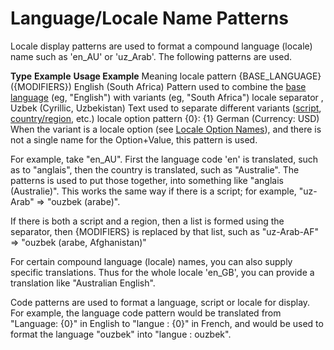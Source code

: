 # Language/Locale Name Patterns

Locale display patterns are used to format a compound language (locale) name
such as 'en_AU' or 'uz_Arab'. The following patterns are used.

**Type** **Example** **Usage Example** Meaning locale pattern {BASE_LANGUAGE}
({MODIFIERS}) English (South Africa) Pattern used to combine the [base
language](language-names/index.md) (eg, "English") with variants (eg, "South
Africa") locale separator , Uzbek (Cyrillic, Uzbekistan) Text used to separate
different variants ([script](script-names.md),
[country/region](country-names.md), etc.) locale option pattern {0}: {1} German
(Currency: USD)
When the variant is a locale option (see [Locale Option Names](key-names.md)),
and there is not a single name for the Option+Value, this pattern is used.

For example, take "en_AU". First the language code 'en' is translated, such as
to "anglais", then the country is translated, such as "Australie". The patterns
is used to put those together, into something like "anglais (Australie)". This
works the same way if there is a script; for example, "uz-Arab" => "ouzbek
(arabe)".

If there is both a script and a region, then a list is formed using the
separator, then {MODIFIERS} is replaced by that list, such as "uz-Arab-AF" =>
"ouzbek (arabe, Afghanistan)"

For certain compound language (locale) names, you can also supply specific
translations. Thus for the whole locale 'en_GB', you can provide a translation
like "Australian English".

Code patterns are used to format a language, script or locale for display. For
example, the language code pattern would be translated from "Language: {0}" in
English to "langue : {0}" in French, and would be used to format the language
"ouzbek" into "langue : ouzbek".
